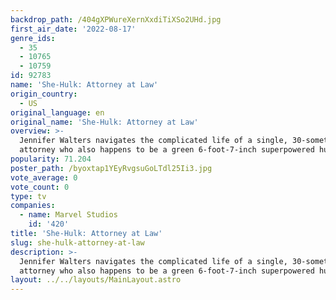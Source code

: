 ```yaml
---
backdrop_path: /404gXPWureXernXxdiTiXSo2UHd.jpg
first_air_date: '2022-08-17'
genre_ids:
  - 35
  - 10765
  - 10759
id: 92783
name: 'She-Hulk: Attorney at Law'
origin_country:
  - US
original_language: en
original_name: 'She-Hulk: Attorney at Law'
overview: >-
  Jennifer Walters navigates the complicated life of a single, 30-something
  attorney who also happens to be a green 6-foot-7-inch superpowered hulk.
popularity: 71.204
poster_path: /byoxtap1YEyRvgsuGoLTdl25Ii3.jpg
vote_average: 0
vote_count: 0
type: tv
companies:
  - name: Marvel Studios
    id: '420'
title: 'She-Hulk: Attorney at Law'
slug: she-hulk-attorney-at-law
description: >-
  Jennifer Walters navigates the complicated life of a single, 30-something
  attorney who also happens to be a green 6-foot-7-inch superpowered hulk.
layout: ../../layouts/MainLayout.astro
---
```



